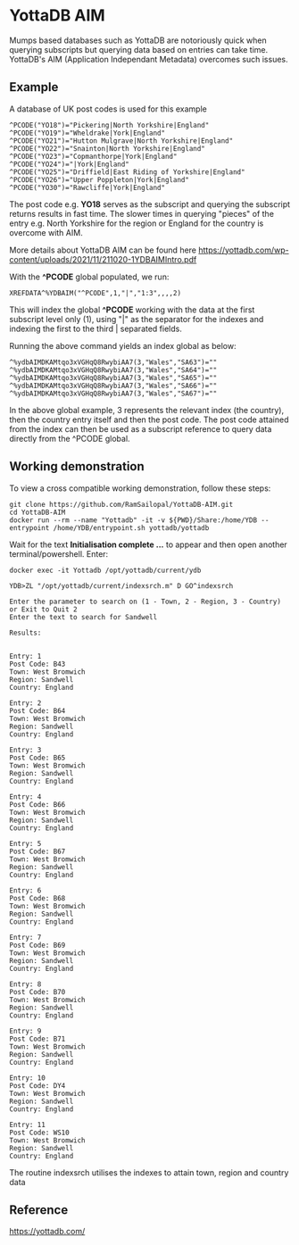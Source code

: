 # YottaDB AIM

Mumps based databases such as YottaDB are notoriously quick when querying subscripts but querying data based on entries can take time. YottaDB's AIM (Application Independant Metadata) overcomes such issues.

## Example

A database of UK post codes is used for this example

    ^PCODE("YO18")="Pickering|North Yorkshire|England"
    ^PCODE("YO19")="Wheldrake|York|England"
    ^PCODE("YO21")="Hutton Mulgrave|North Yorkshire|England"
    ^PCODE("YO22")="Snainton|North Yorkshire|England"
    ^PCODE("YO23")="Copmanthorpe|York|England"
    ^PCODE("YO24")="|York|England"
    ^PCODE("YO25")="Driffield|East Riding of Yorkshire|England"
    ^PCODE("YO26")="Upper Poppleton|York|England"
    ^PCODE("YO30")="Rawcliffe|York|England"

The post code e.g. **YO18** serves as the subscript and querying the subscript returns results in fast time. The slower times in querying "pieces" of  the entry e.g. North Yorkshire for the region or England for the country is overcome with AIM.

More details about YottaDB AIM can be found here https://yottadb.com/wp-content/uploads/2021/11/211020-1YDBAIMIntro.pdf

With the **^PCODE** global populated, we run:

    XREFDATA^%YDBAIM("^PCODE",1,"|","1:3",,,,2)

This will index the global **^PCODE** working with the data at the first subscript level only (1), using "|" as the separator for the indexes and indexing the first to the third | separated fields.

Running the above command yields an index global as below:

    ^%ydbAIMDKAMtqo3xVGHqQ8RwybiAA7(3,"Wales","SA63")=""
    ^%ydbAIMDKAMtqo3xVGHqQ8RwybiAA7(3,"Wales","SA64")=""
    ^%ydbAIMDKAMtqo3xVGHqQ8RwybiAA7(3,"Wales","SA65")=""
    ^%ydbAIMDKAMtqo3xVGHqQ8RwybiAA7(3,"Wales","SA66")=""
    ^%ydbAIMDKAMtqo3xVGHqQ8RwybiAA7(3,"Wales","SA67")=""

In the above global example, 3 represents the relevant index (the country), then the country entry itself and then the post code. The post code attained from the index can then be used as a subscript reference to query data directly from the ^PCODE global.

## Working demonstration

To view a cross compatible working demonstration, follow these steps:

    git clone https://github.com/RamSailopal/YottaDB-AIM.git
    cd YottaDB-AIM
    docker run --rm --name "Yottadb" -it -v ${PWD}/Share:/home/YDB --entrypoint /home/YDB/entrypoint.sh yottadb/yottadb

Wait for the text **Initialisation complete ...** to appear and then open another terminal/powershell. Enter:

    docker exec -it Yottadb /opt/yottadb/current/ydb

    YDB>ZL "/opt/yottadb/current/indexsrch.m" D GO^indexsrch

    Enter the parameter to search on (1 - Town, 2 - Region, 3 - Country) or Exit to Quit 2
    Enter the text to search for Sandwell

    Results:


    Entry: 1
    Post Code: B43
    Town: West Bromwich
    Region: Sandwell
    Country: England

    Entry: 2
    Post Code: B64
    Town: West Bromwich
    Region: Sandwell
    Country: England

    Entry: 3
    Post Code: B65
    Town: West Bromwich
    Region: Sandwell
    Country: England

    Entry: 4
    Post Code: B66
    Town: West Bromwich
    Region: Sandwell
    Country: England

    Entry: 5
    Post Code: B67
    Town: West Bromwich
    Region: Sandwell
    Country: England

    Entry: 6
    Post Code: B68
    Town: West Bromwich
    Region: Sandwell
    Country: England

    Entry: 7
    Post Code: B69
    Town: West Bromwich
    Region: Sandwell
    Country: England

    Entry: 8
    Post Code: B70
    Town: West Bromwich
    Region: Sandwell
    Country: England

    Entry: 9
    Post Code: B71
    Town: West Bromwich
    Region: Sandwell
    Country: England

    Entry: 10
    Post Code: DY4
    Town: West Bromwich
    Region: Sandwell
    Country: England

    Entry: 11
    Post Code: WS10
    Town: West Bromwich
    Region: Sandwell
    Country: England


The routine indexsrch utilises the indexes to attain town, region and country data

## Reference

https://yottadb.com/




